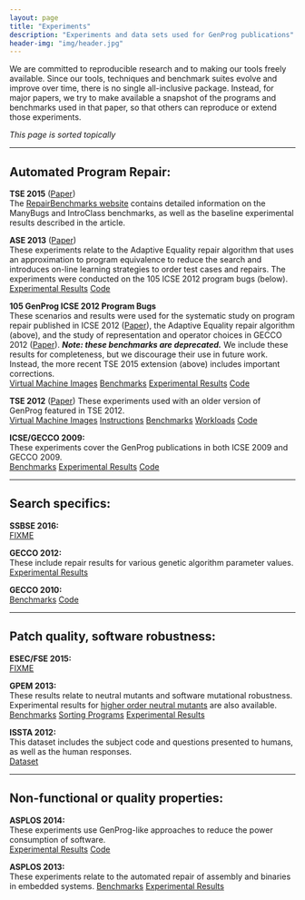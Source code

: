 ```yaml
---
layout: page
title: "Experiments"
description: "Experiments and data sets used for GenProg publications"
header-img: "img/header.jpg"
---
```


We are committed to reproducible research and to making our tools freely
available. Since our tools, techniques and benchmark suites evolve and improve
over time, there is no single all-inclusive package. Instead, for major papers,
we try to make available a snapshot of the programs and benchmarks used in that
paper, so that others can reproduce or extend those experiments.

*This page is sorted topically*

---

Automated Program Repair:
-------------------------

**TSE 2015** ([Paper](/publications/index.html#tse15))  
The [RepairBenchmarks website](http://repairbenchmarks.cs.umass.edu/) contains
detailed information on the ManyBugs and IntroClass benchmarks, as well as the baseline
experimental results described in the article.

**ASE 2013** ([Paper](/publications/index.html#ase13))  
These experiments relate to the Adaptive Equality repair algorithm that uses an
approximation to program equivalence to reduce the search and introduces on-line
learning strategies to order test cases and repairs. The experiments were
conducted on the 105 ICSE 2012 program bugs (below).  
[Experimental Results](http://dijkstra.cs.virginia.edu/genprog/resources/genprog-ase2013-results.zip)
[Code](https://github.com/squaresLab/genprog-code/tree/releases/v3.0)

**105 GenProg ICSE 2012 Program Bugs**  
These scenarios and results were used for the systematic study on program repair published in ICSE 2012
([Paper](/publications/index.html#icse12)), the Adaptive Equality
repair algorithm (above), and the study of representation and operator choices
in GECCO 2012 ([Paper](/publications/index.html#gecco12)).
***Note: these benchmarks are deprecated.*** We include these results for completeness,
but we discourage their use in future work. Instead, the more recent TSE 2015
extension (above) includes important corrections.  
[Virtual Machine Images](http://dijkstra.cs.virginia.edu/genprog/resources/genprog_images)
[Benchmarks](http://dijkstra.cs.virginia.edu/genprog/resources/genprog-icse2012-benchmarks/)
[Experimental Results](http://dijkstra.cs.virginia.edu/genprog/resources/genprog-icse2012-results.zip)
[Code](https://github.com/squaresLab/genprog-code/tree/releases/v2.0)

**TSE 2012** ([Paper](/publications/index.html#tse12))
These experiments used with an older version of GenProg featured in
TSE 2012.  
[Virtual Machine Images](http://dijkstra.cs.virginia.edu/genprog/resources/genprog-tse2012-wuftpd.vdi)
[Instructions](http://dijkstra.cs.virginia.edu/genprog/resources/genprog-tse2012-wuftpd.txt)
[Benchmarks](http://dijkstra.cs.virginia.edu/genprog/resources/genprog-benchmarks-tse-2012.tar.gz)
[Workloads](http://dijkstra.cs.virginia.edu/genprog/resources/genprog-tse2012-workload.tar.gz)
[Code](http://dijkstra.cs.virginia.edu/genprog/resources/genprog-source-v1.tar.gz)

**ICSE/GECCO 2009:**  
These experiments cover the GenProg publications in both ICSE 2009 and GECCO 2009.  
[Benchmarks](http://dijkstra.cs.virginia.edu/genprog/resources/genprog-benchmarks-2009.tar.gz)
[Experimental Results](http://dijkstra.cs.virginia.edu/genprog/resources/genprog-results-2009.tar.gz)
[Code](http://dijkstra.cs.virginia.edu/genprog/resources/genprog-source-v1.tar.gz)

---

Search specifics:
-----------------

**SSBSE 2016:**  
[FIXME]()

**GECCO 2012:**  
These include repair results for various genetic algorithm parameter values.  
[Experimental Results](http://dijkstra.cs.virginia.edu/genprog/resources/genprog-gecco2012-results.tar.gz)

**GECCO 2010:**  
[Benchmarks](http://dijkstra.cs.virginia.edu/genprog/resources/genprog-benchmarks-2010.tar.gz)
[Code](http://dijkstra.cs.virginia.edu/genprog/resources/genprog-source-v1.tar.gz)

---

Patch quality, software robustness:
-----------------------------------

**ESEC/FSE 2015:**  
[FIXME]()

**GPEM 2013:**  
These results relate to neutral mutants and software mutational
robustness. Experimental results
for
[higher order neutral mutants](http://dijkstra.cs.virginia.edu/genprog/resources/genprog-results-gpem-2013-higher-order.tar.bz2) are
also
available.
[Benchmarks](http://dijkstra.cs.virginia.edu/genprog/resources/genprog-benchmarks-gpem-2013.tar.gz2) [Sorting Programs](https://github.com/eschulte/sorters) [Experimental Results](http://dijkstra.cs.virginia.edu/genprog/resources/genprog-results-gpem-2013.tar.gz)

**ISSTA 2012:**  
This dataset includes the subject code and questions presented to humans,
as well as the human responses.  
[Dataset](http://dijkstra.cs.virginia.edu/genprog/resources/issta2012-study-data.zip)

---

Non-functional or quality properties:
-------------------------------------

**ASPLOS 2014:**  
These experiments use GenProg-like approaches to reduce the power consumption of
software.  
[Experimental Results](http://dijkstra.cs.virginia.edu/genprog/resources/genprog-results-asplos-2014.tar.bz2)
[Code](https://github.com/eschulte/goa/tree/asplos2014)

**ASPLOS 2013:**  
These experiments relate to the automated repair of assembly and binaries in
embedded systems.
[Benchmarks](http://dijkstra.cs.virginia.edu/genprog/resources/genprog-benchmarks-asplos-2013.tar.bz2)
[Experimental Results](http://dijkstra.cs.virginia.edu/genprog/resources/genprog-results-asplos-2013.tar.bz2)

